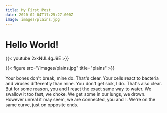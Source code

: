 ```yaml
---
title: My First Post
date: 2020-02-04T17:25:27.000Z
image: images/plains.jpg
---
```


# Hello World!

{{< youtube 2xkNJL4gJ9E >}}

{{< figure src="/images/plains.jpg" title="plains" >}}

Your bones don't break, mine do. That's clear. Your cells react to bacteria and viruses differently than mine. You don't get sick, I do. That's also clear. But for some reason, you and I react the exact same way to water. We swallow it too fast, we choke. We get some in our lungs, we drown. However unreal it may seem, we are connected, you and I. We're on the same curve, just on opposite ends.

